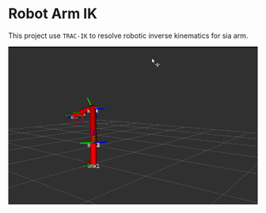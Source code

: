 # Robot Arm IK
This project use `TRAC-IK` to resolve robotic inverse kinematics for sia arm.

![robot arm ik](docs/resources/sia_robot_trac_ik_solution.gif)
